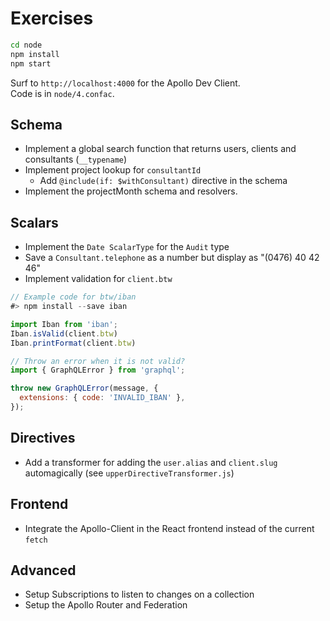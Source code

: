 Exercises
=========

```sh
cd node
npm install
npm start
```

Surf to `http://localhost:4000` for the Apollo Dev Client.  
Code is in `node/4.confac`.



## Schema

- Implement a global search function that returns users, clients and consultants (`__typename`)
- Implement project lookup for `consultantId`
  - Add `@include(if: $withConsultant)` directive in the schema
- Implement the projectMonth schema and resolvers.



## Scalars

- Implement the `Date ScalarType` for the `Audit` type
- Save a `Consultant.telephone` as a number but display as "(0476) 40 42 46"
- Implement validation for `client.btw`

```js
// Example code for btw/iban
#> npm install --save iban

import Iban from 'iban';
Iban.isValid(client.btw)
Iban.printFormat(client.btw)

// Throw an error when it is not valid?
import { GraphQLError } from 'graphql';

throw new GraphQLError(message, {
  extensions: { code: 'INVALID_IBAN' },
});
```


## Directives

- Add a transformer for adding the `user.alias` and `client.slug` automagically (see `upperDirectiveTransformer.js`)


## Frontend

- Integrate the Apollo-Client in the React frontend instead of the current `fetch`


## Advanced

- Setup Subscriptions to listen to changes on a collection
- Setup the Apollo Router and Federation
